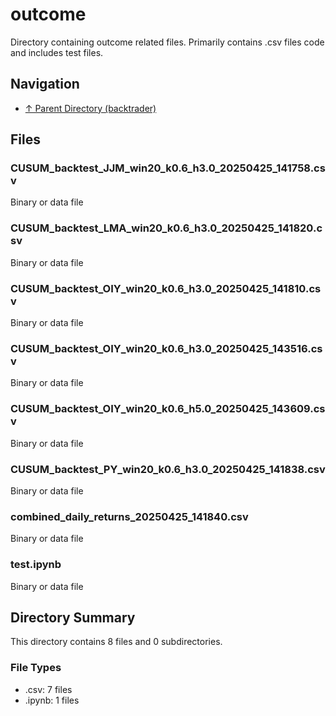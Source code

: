 # outcome

Directory containing outcome related files. Primarily contains .csv files code and includes test files.

## Navigation

* [↑ Parent Directory (backtrader)](../README.md)

## Files

### CUSUM_backtest_JJM_win20_k0.6_h3.0_20250425_141758.csv

Binary or data file

### CUSUM_backtest_LMA_win20_k0.6_h3.0_20250425_141820.csv

Binary or data file

### CUSUM_backtest_OIY_win20_k0.6_h3.0_20250425_141810.csv

Binary or data file

### CUSUM_backtest_OIY_win20_k0.6_h3.0_20250425_143516.csv

Binary or data file

### CUSUM_backtest_OIY_win20_k0.6_h5.0_20250425_143609.csv

Binary or data file

### CUSUM_backtest_PY_win20_k0.6_h3.0_20250425_141838.csv

Binary or data file

### combined_daily_returns_20250425_141840.csv

Binary or data file

### test.ipynb

Binary or data file


## Directory Summary

This directory contains 8 files and 0 subdirectories.

### File Types

* .csv: 7 files
* .ipynb: 1 files
